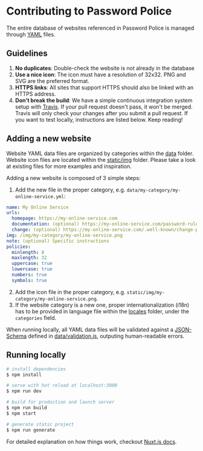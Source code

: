 # Contributing to Password Police

The entire database of websites referenced in Password Police is managed
through [YAML](https://yaml.org) files.

## Guidelines

1. **No duplicates**: Double-check the website is not already in the database
2. **Use a nice icon**: The icon must have a resolution of 32x32. PNG and SVG are the
   preferred format.
3. **HTTPS links**: All sites that support HTTPS should also be linked with an
   HTTPS address.
4. **Don't break the build**: We have a simple continuous integration system
   setup with [Travis](https://travis-ci.org/rclement/password-police).
   If your pull request doesn't pass, it won't be merged. Travis will only
   check your changes after you submit a pull request.
   If you want to test locally, instructions are listed below. Keep reading!

## Adding a new website

Website YAML data files are organized by categories within the [data](data/) folder.
Website icon files are located within the [static/img](static/img/) folder.
Please take a look at existing files for more examples and inspiration.

Adding a new website is composed of 3 simple steps:

1. Add the new file in the proper category, e.g. `data/my-category/my-online-service.yml`:

  ``` yaml
  name: My Online Service
  urls:
    homepage: https://my-online-service.com
    documentation: (optional) https://my-online-service.com/password-rules
    change: (optional) https://my-online-service.com/.well-known/change-password
  img: /img/my-category/my-online-service.png
  note: (optional) Specific instructions
  policies:
    minlength: 8
    maxlength: 32
    uppercase: true
    lowercase: true
    numbers: true
    symbols: true
  ```

2. Add the icon file in the proper category, e.g. `static/img/my-category/my-online-service.png`.
3. If the website category is a new one, proper internationalization (i18n)
   has to be provided in language file within the [locales](locales/) folder,
   under the `categories` field.

When running locally, all YAML data files will be validated against a
[JSON-Schema](https://json-schema.org) defined in [data/validation.js](data/validation.js),
outputing human-readable errors.

## Running locally

``` bash
# install dependencies
$ npm install

# serve with hot reload at localhost:3000
$ npm run dev

# build for production and launch server
$ npm run build
$ npm start

# generate static project
$ npm run generate
```

For detailed explanation on how things work, checkout [Nuxt.js docs](https://nuxtjs.org).
